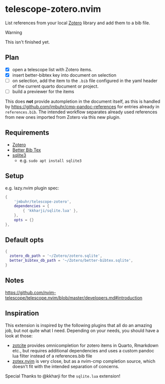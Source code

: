 # telescope-zotero.nvim

List references from your local [Zotero](https://www.zotero.org/) library and add them to a bib file.

> [!WARNING]
> This isn't finished yet.

## Plan

- [x] open a telescope list with Zotero items.
- [x] insert better-bibtex key into document on selection
- [ ] on selection, add the item to the `.bib` file configured in the yaml header of the current quarto document or project.
- [ ] build a previewer for the items

This does **not** provide autompletion in the document itself, as this is handled by https://github.com/jmbuhr/cmp-pandoc-references
for entries already in `references.bib`. The intended workflow separates already used references from new ones imported from Zotero
via this new plugin.

## Requirements

- [Zotero](https://www.zotero.org/)
- [Better Bib Tex](https://retorque.re/zotero-better-bibtex/)
- [sqlite3](https://www.sqlite.org/index.html)
    - e.g. `sudo apt install sqlite3`

## Setup

e.g. lazy.nvim plugin spec:

```lua
{
    'jmbuhr/telescope-zotero',
    dependencies = {
        { 'kkharji/sqlite.lua' },
    },
    opts = {}
},
```

## Default opts

```lua
{
  zotero_db_path = '~/Zotero/zotero.sqlite',
  better_bibtex_db_path = '~/Zotero/better-bibtex.sqlite',
}
```

## Notes

<https://github.com/nvim-telescope/telescope.nvim/blob/master/developers.md#introduction>

## Inspiration

This extension is inspired by the following plugins that all do an amazing job, but not quite what I need.
Depending on your needs, you should have a look at those:

- [zotcite](https://github.com/jalvesaq/zotcite) provides omnicompletion for zotero items in Quarto, Rmarkdown etc., but requires additional dependencies and uses a custom pandoc lua filter instead of a references.bib file
- [zotex.nvim](https://github.com/tiagovla/zotex.nvim) is very close, but as a nvim-cmp completion source, which doesn't fit
  with the intended separation of concerns.

Special Thanks to @kkharji for the `sqlite.lua` extension!
